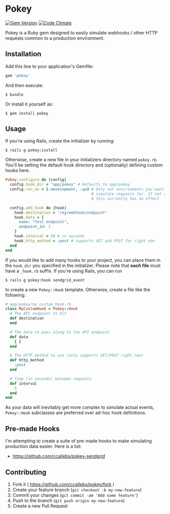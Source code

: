 # Pokey

[![Gem Version](https://badge.fury.io/rb/pokey.svg)](http://badge.fury.io/rb/pokey) [![Code Climate](https://codeclimate.com/github/ccallebs/pokey/badges/gpa.svg)](https://codeclimate.com/github/ccallebs/pokey)

Pokey is a Ruby gem designed to easily simulate webhooks / other HTTP requests common 
to a production environment.

## Installation

Add this line to your application's Gemfile:

```ruby
gem 'pokey'
```

And then execute:

    $ bundle

Or install it yourself as:

    $ gem install pokey

## Usage

If you're using Rails, create the initializer by running:

    $ rails g pokey:install

Otherwise, create a new file in your initializers directory named `pokey.rb`. You'll be
setting the default hook directory and (optionally) defining custom hooks here.

``` RUBY
Pokey.configure do |config|
  config.hook_dir = "app/pokey" # Defaults to app/pokey
  config.run_on = [:development, :qa] # Only set environments you want pokey to
                                      # simulate requests for. If not using Rails,
                                      # this currently has no effect

  config.add_hook do |hook|
    hook.destination = "/my/webhook/endpoint"
    hook.data = {
      name: "Test endpoint",
      endpoint_id: 1
    }
    hook.interval = 20 # in seconds
    hook.http_method = :post # supports GET and POST for right now
  end
end
```

If you would like to add many hooks to your project, you can place them in the `hook_dir`
you specified in the initializer. Please note that **each file** must have a `_hook.rb`
suffix. If you're using Rails, you can run

    $ rails g pokey:hook sendgrid_event

to create a new `Pokey::Hook` template. Otherwise, create a file like the following:

``` RUBY
# app/pokey/my_custom_hook.rb
class MyCustomHook < Pokey::Hook
  # The API endpoint to hit
  def destination
  end

  # The data to pass along to the API endpoint
  def data
    { }
  end

  # The HTTP method to use (only supports GET/POST right now)
  def http_method
    :post
  end

  # Time (in seconds) between requests
  def interval
    5
  end
end
```

As your data will inevitably get more complex to simulate actual events,
`Pokey::Hook` subclasses are preferred over ad-hoc hook definitions.

## Pre-made Hooks
I'm attempting to create a suite of pre-made hooks to make simulating
production data easier. Here is a list:

- https://github.com/ccallebs/pokey-sendgrid

## Contributing

1. Fork it ( https://github.com/ccallebs/pokey/fork )
2. Create your feature branch (`git checkout -b my-new-feature`)
3. Commit your changes (`git commit -am 'Add some feature'`)
4. Push to the branch (`git push origin my-new-feature`)
5. Create a new Pull Request

